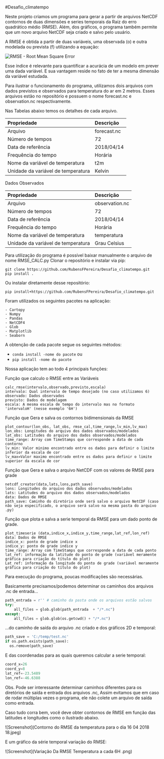 #Desafio_climatempo

Neste projeto criamos um programa para gerar a partir de arquivos NetCDF contornos de duas dimensões e series temporais da Raiz do erro quadrático médio (RMSE).
Além, dos gráficos, o programa também permite que um novo arquivo NetCDF seja criado e salvo pelo usuário.

A RMSE é obtida a partir de duas variáveis, uma observada (o) e outra modelada ou prevista (f) utilizando a equação:

<img src="https://i.imgur.com/MlK4w0X.png" alt="RMSE - Root Mean Square Error" />

Esse índice é relevante para quantificar a acurácia de um modelo em prever uma dada variável.
E sua vantagem reside no fato de ter a mesma dimensão da variável estudada.

Para ilustrar o funcionamento do programa, utilizamos dois arquivos com dados previstos e observados para temperatura do ar em 2 metros.
Esses arquivos estão no repositório e possuem o nome forecast.nc e observation.nc respectivamente.

Nas Tabelas abaixo temos os detalhes de cada arquivo.

| Propriedade                        | Descrição   |
| :--------------------------------- |:------------|
| Arquivo                            | forecast.nc |
| Número de tempos                   | 72          |
| Data de referência                 | 2018/04/14  |
| Frequência do tempo                | Horária     |
| Nome da variável de temperatura    | t2m         |
| Unidade da variável de temperatura | Kelvin      |

Dados Observados

| Propriedade                        | Descrição      |
| :--------------------------------- |:---------------|
| Arquivo                            | observation.nc |
| Número de tempos                   | 72             |
| Data de referência                 | 2018/04/14     |
| Frequência do tempo                | Horária        |
| Nome da variável de temperatura    | temperatura    |
| Unidade da variável de temperatura | Grau Celsius   |

Para utilização do programa é possível baixar manualmente o arquivo de nome RMSE_CALC.py 
Clonar o repositório e instalar via pip:

```
git clone https://github.com/RubensFPereira/Desafio_climatempo.git
pip install .
```
Ou instalar diretamente desse repositório: 

```
pip install+https://github.com/RubensFPereira/Desafio_climatempo.git
```

Foram utilizados os seguintes pacotes na aplicação:

```
- Cartopy
- Numpy
- Pandas
- NetCDF4 
- Glob
- Matplotlib
- Seaborn 
```
A obtenção de cada pacote segue os seguintes métodos:
* `conda install -nome do pacote`
ou
* `pip install -nome do pacote`

Nossa aplicação tem ao todo 4 principais funções:


Função que calculo o RMSE entre as Variáveis
```
calc_rmse(intervalo,observado,previsto,escala)
intervalo: Qual intervalo de tempo desejado (no caso utilizamos 6)
observado: Dados observados
previsto: Dados de modelagem
escala: A mesma escala de tempo do intervalo mas no formato 'intervaloH' (nesse exemplo '6H')
```


Função que Gera e salva os contornos bidimensionais da RMSE
```
plot_contour(lon_obs, lat_obs, rmse_cal,time_range,lv_min,lv_max)
lon_obs: Longitudes do arquivo dos dados observados/modelados
lat_obs: Latitudes do arquivo dos dados observados/modelados
time_range: Array com TimeStamps que corresponde a data de cada contorno
lv_min: Valor minimo encontrado entre os dados para definir o limite inferior da escala de cor
lv_max=Valor maximo encontrado entre os dados para definir o limite superior da escala de cor
```

Função que Gera e salva o arquivo NetCDF com os valores de RMSE para grade
```
netcdf_creator(data,lats,lons,path_save)
lons: Longitudes do arquivo dos dados observados/modelados
lats: Latitudes do arquivo dos dados observados/modelados
data: Dados de RMSE
path_save: Caminho do diretório onde será salvo o arquivo NetCDF (caso não seja especificado, o arquivo será salvo na mesma pasta do arquivo .py)
```

Função que plota e salva a serie temporal da RMSE para um dado ponto de grade.
```
plot_timeserie (data,indice_x,indice_y,time_range,lat_ref,lon_ref)
data: Dados de RMSE
indice_x: ponto de grade indice x
indice_y: ponto de grade indice y
time_range: Array com TimeStamps que corresponde a data de cada ponto
lat_ref: informação da latitude do ponto de grade (variável meramente gráfica para criação do título do plot)
Lat_ref: informação da longitude do ponto de grade (variável meramente gráfica para criação do título do plot)
```

Para execução do programa, poucas modificações são necessárias.


Basicamente precisamos/podemos determinar os caminhos dos arquivos .nc de entrada...
```Python
path_entrada = r'' # caminho da pasta onde os arquivos estão salvos
try:
    all_files = glob.glob(path_entrada  + "/*.nc") 
except:
    all_files = glob.glob(os.getcwd() + "/*.nc")
 ```  
...do caminho de saída do arquivo .nc criado e dos gráficos 2D e temporal:

```Python
path_save = 'C:/temp/test.nc'  
if os.path.exists(path_save):
  os.remove(path_save)
 ``` 
 E das coordenadas para as quais queremos calcular a serie temporal:
 
```Python
coord_x=26
coord_y=8
lat_ref=-23.5489
lon_ref=-46.6388
``` 
Obs. Pode ser interessante determinar caminhos diferentes para os diretórios de saída e entrada dos arquivos .nc,
Assim evitamos que em caso de rodar múltiplas vezes o programa, ele não colete um arquivo de saída como entrada.

Caso tudo corra bem, você deve obter contornos de RMSE em função das latitudes e longitudes como o ilustrado abaixo.

![Screenshot](Contorno do RMSE da temperatura para o dia 16 04 2018 18.jpeg)

 
E um gráfico da série temporal variação do RMSE:

![Screenshot](Variação Da RMSE Temperatura a cada 6H .png)
 
 

